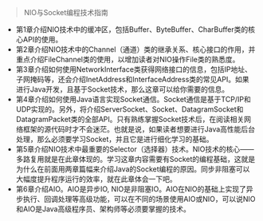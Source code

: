 > NIO与Socket编程技术指南

* 第1章介绍NIO技术中的缓冲区，包括Buffer、ByteBuffer、CharBuffer类的核心API的使用。
* 第2章介绍NIO技术中的Channel（通道）类的继承关系、核心接口的作用，并重点介绍FileChannel类的使用，以增加读者对NIO操作File类的熟悉度。
* 第3章介绍如何使用NetworkInterface类获得网络接口的信息，包括IP地址、子网掩码等，还会介绍InetAddress和InterfaceAddress类的常见API。如果进行Java开发，且基于Socket技术，那么这章可以给你需要的信息。
* 第4章介绍如何使用Java语言实现Socket通信。Socket通信是基于TCP/IP和UDP实现的。另外，将介绍ServerSocket、Socket、DatagramSocket和DatagramPacket类的全部API。只有熟练掌握Socket技术后，在阅读相关网络框架的源代码时才不会迷茫。也就是说，如果读者想要进行Java高性能后台处理，那么必须要学习Socket，并且它是进行细化学习的基础。
* 第5章介绍NIO技术中最重要的Selector（选择器）技术。NIO技术的核心——多路复用就是在此章体现的。学习这章内容需要有Socket的编程基础，这就是为什么在前面用两章篇幅来介绍Java的Socket编程的原因。同步非阻塞可以大幅度提升程序运行的效率，就在此章体会一下吧。
* 第6章介绍AIO。AIO是异步IO, NIO是非阻塞IO。AIO在NIO的基础上实现了异步执行、回调处理等高级功能，可以在不同的场景使用AIO或NIO，可以说NIO和AIO是Java高级程序员、架构师等必须要掌握的技术。

